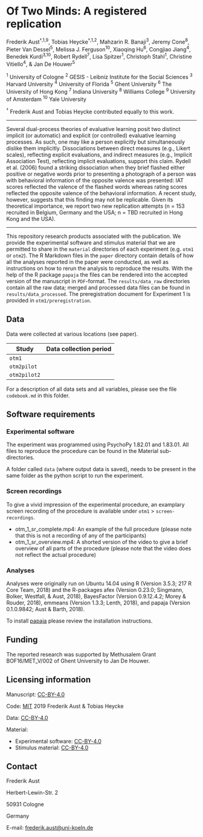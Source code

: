 
# Of Two Minds: A registered replication

Frederik Aust<sup>†,1,9</sup>, Tobias Heycke<sup>†,1,2</sup>, Mahzarin
R. Banaji<sup>3</sup>, Jeremy Cone<sup>8</sup>, Pieter Van
Dessel<sup>5</sup>, Melissa J. Ferguson<sup>10</sup>, Xiaoqing
Hu<sup>6</sup>, Congjiao Jiang<sup>4</sup>, Benedek
Kurdi<sup>3,10</sup>, Robert Rydell<sup>7</sup>, Lisa
Spitzer<sup>1</sup>, Christoph Stahl<sup>1</sup>, Christine
Vitiello<sup>4</sup>, & Jan De Houwer<sup>5</sup>

<sup>1</sup> University of Cologne <sup>2</sup> GESIS - Leibniz
Institute for the Social Sciences <sup>3</sup> Harvard University
<sup>4</sup> University of Florida <sup>5</sup> Ghent University
<sup>6</sup> The University of Hong Kong <sup>7</sup> Indiana University
<sup>8</sup> Williams College <sup>9</sup> University of Amsterdam
<sup>10</sup> Yale University

<sup>†</sup> Frederik Aust and Tobias Heycke contributed equally to this
work.

------------------------------------------------------------------------

Several dual-process theories of evaluative learning posit two distinct
implicit (or automatic) and explicit (or controlled) evaluative learning
processes. As such, one may like a person explicitly but simultaneously
dislike them implicitly. Dissociations between direct measures (e.g.,
Likert scales), reflecting explicit evaluations, and indirect measures
(e.g., Implicit Association Test), reflecting implicit evaluations,
support this claim. Rydell et al. (2006) found a striking dissociation
when they brief flashed either positive or negative words prior to
presenting a photograph of a person was with behavioral information of
the opposite valence was presented: IAT scores reflected the valence of
the flashed words whereas rating scores reflected the opposite valence
of the behavioral information. A recent study, however, suggests that
this finding may not be replicable. Given its theoretical importance, we
report two new replication attempts (n = 153 recruited in Belgium,
Germany and the USA; n = TBD recruited in Hong Kong and the USA).

------------------------------------------------------------------------

This repository research products associated with the publication. We
provide the experimental software and stimulus material that we are
permitted to share in the `material` directories of each experiment
(e.g. `otm1` or `otm2`). The R Markdown files in the `paper` directory
contain details of how all the analyses reported in the paper were
conducted, as well as instructions on how to rerun the analysis to
reproduce the results. With the help of the R package `papaja` the files
can be rendered into the accepted version of the manuscript in
`PDF`-format. The `results/data_raw` directories contain all the raw
data; merged and processed data files can be found in
`results/data_processed`. The preregistration document for Experiment 1
is provided in `otm1/preregistration`.

## Data

Data were collected at various locations (see paper).

| Study        | Data collection period |
|--------------|------------------------|
| `otm1`       |                        |
| `otm2pilot`  |                        |
| `otm2pilot2` |                        |

For a description of all data sets and all variables, please see the
file `codebook.md` in this folder.

## Software requirements

### Experimental software

The experiment was programmed using PsychoPy 1.82.01 and 1.83.01. All
files to reproduce the procedure can be found in the Material
sub-directories.

A folder called `data` (where output data is saved), needs to be present
in the same folder as the python script to run the experiment.

### Screen recordings

To give a vivid impression of the experimental procedure, an examplary
screen recording of the procedure is available under `otm1` &gt;
`screen-recordings`.

-   otm\_1\_sr\_complete.mp4: An example of the full procedure (please
    note that this is not a recording of any of the participants)
-   otm\_1\_sr\_overview.mp4: A shorted version of the video to give a
    brief overview of all parts of the procedure (please note that the
    video does not reflect the actual procedure)

### Analyses

Analyses were originally run on Ubuntu 14.04 using R (Version 3.5.3; 217
R Core Team, 2018) and the R-packages afex (Version 0.23.0; Singmann,
Bolker, Westfall, & Aust, 2018), BayesFactor (Version 0.9.12.4.2; Morey
& Rouder, 2018), emmeans (Version 1.3.3; Lenth, 2018), and papaja
(Version 0.1.0.9842; Aust & Barth, 2018).

To install [papaja](https://github.com/crsh/papaja#installation) please
review the installation instructions.

## Funding

The reported research was supported by Methusalem Grant BOF16/MET\_V/002
of Ghent University to Jan De Houwer.

## Licensing information

Manuscript: [CC-BY-4.0](http://creativecommons.org/licenses/by/4.0/)

Code: [MIT](http://opensource.org/licenses/MIT) 2019 Frederik Aust &
Tobias Heycke

Data: [CC-BY-4.0](http://creativecommons.org/licenses/by/4.0/)

Material:

-   Experimental software:
    [CC-BY-4.0](http://creativecommons.org/licenses/by/4.0/)
-   Stimulus material:
    [CC-BY-4.0](http://creativecommons.org/licenses/by/4.0/)

## Contact

Frederik Aust

Herbert-Lewin-Str. 2

50931 Cologne

Germany

E-mail: <frederik.aust@uni-koeln.de>

